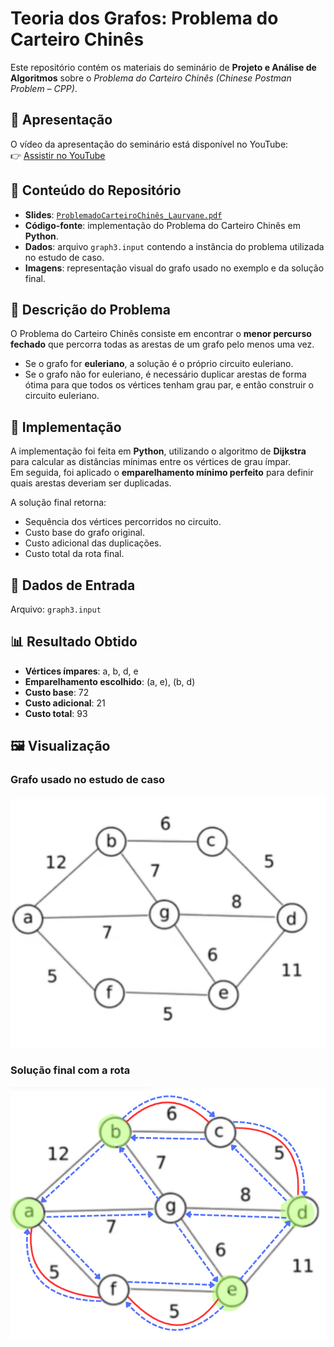 # Teoria dos Grafos: Problema do Carteiro Chinês  

Este repositório contém os materiais do seminário de **Projeto e Análise de Algoritmos** sobre o *Problema do Carteiro Chinês (Chinese Postman Problem – CPP)*.  

## 🎥 Apresentação  
O vídeo da apresentação do seminário está disponível no YouTube:  
👉 [Assistir no YouTube](https://youtu.be/6fLUU3uK5qM)  

## 📑 Conteúdo do Repositório  
- **Slides**: [`ProblemadoCarteiroChinês_Lauryane.pdf`](ProblemadoCarteiroChinês_Lauryane.pdf)  
- **Código-fonte**: implementação do Problema do Carteiro Chinês em **Python**.  
- **Dados**: arquivo `graph3.input` contendo a instância do problema utilizada no estudo de caso.  
- **Imagens**: representação visual do grafo usado no exemplo e da solução final.

## 📌 Descrição do Problema  
O Problema do Carteiro Chinês consiste em encontrar o **menor percurso fechado** que percorra todas as arestas de um grafo pelo menos uma vez.  

- Se o grafo for **euleriano**, a solução é o próprio circuito euleriano.  
- Se o grafo não for euleriano, é necessário duplicar arestas de forma ótima para que todos os vértices tenham grau par, e então construir o circuito euleriano.  

## 🧮 Implementação  
A implementação foi feita em **Python**, utilizando o algoritmo de **Dijkstra** para calcular as distâncias mínimas entre os vértices de grau ímpar.  
Em seguida, foi aplicado o **emparelhamento mínimo perfeito** para definir quais arestas deveriam ser duplicadas.  

A solução final retorna:  
- Sequência dos vértices percorridos no circuito.  
- Custo base do grafo original.  
- Custo adicional das duplicações.  
- Custo total da rota final.  

## 📂 Dados de Entrada  
Arquivo: `graph3.input`  

## 📊 Resultado Obtido  
- **Vértices ímpares**: a, b, d, e  
- **Emparelhamento escolhido**: (a, e), (b, d)  
- **Custo base**: 72
- **Custo adicional**: 21  
- **Custo total**: 93

## 🖼️ Visualização  
### Grafo usado no estudo de caso  
![Grafo original](grafo_inicial.png)  

### Solução final com a rota  
![Solução final](grafo_solucao.png)  
